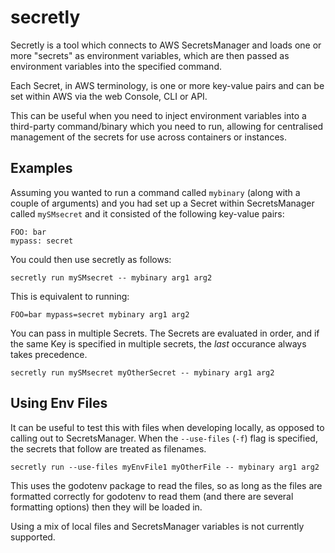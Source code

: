# secretly

Secretly is a tool which connects to AWS SecretsManager and loads one or more "secrets" as environment variables, which are then passed as environment variables into the specified command.

Each Secret, in AWS terminology, is one or more key-value pairs and can be set within AWS via the web Console, CLI or API.

This can be useful when you need to inject environment variables into a third-party command/binary which you need to run, allowing for centralised management of the secrets for use across containers or instances.  

## Examples

Assuming you wanted to run a command called `mybinary` (along with a couple of arguments) and you had set up a Secret within SecretsManager called `mySMsecret` and it consisted of the following key-value pairs:

```
FOO: bar
mypass: secret
```

You could then use secretly as follows:

```
secretly run mySMsecret -- mybinary arg1 arg2
```

This is equivalent to running:

```
FOO=bar mypass=secret mybinary arg1 arg2
```

You can pass in multiple Secrets. The Secrets are evaluated in order, and if the same Key is specified in multiple secrets, the _last_ occurance always takes precedence.

```
secretly run mySMsecret myOtherSecret -- mybinary arg1 arg2
```

## Using Env Files

It can be useful to test this with files when developing locally, as opposed to calling out to SecretsManager. When the `--use-files` (`-f`) flag is specified, the secrets that follow are treated as filenames.

```
secretly run --use-files myEnvFile1 myOtherFile -- mybinary arg1 arg2
```

This uses the godotenv package to read the files, so as long as the files are formatted correctly for godotenv to read them (and there are several formatting options) then they will be loaded in.

Using a mix of local files and SecretsManager variables is not currently supported.